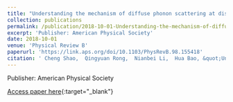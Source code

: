 ```yaml
---
title: "Understanding the mechanism of diffuse phonon scattering at disordered surfaces by atomistic wave-packet investigation"
collection: publications
permalink: /publication/2018-10-01-Understanding-the-mechanism-of-diffuse-phonon-scattering-at-disordered-surfaces-by-atomistic-wave-packet-investigation
excerpt: 'Publisher: American Physical Society'
date: 2018-10-01
venue: 'Physical Review B'
paperurl: 'https://link.aps.org/doi/10.1103/PhysRevB.98.155418'
citation: ' Cheng Shao,  Qingyuan Rong,  Nianbei Li,  Hua Bao, &quot;Understanding the mechanism of diffuse phonon scattering at disordered surfaces by atomistic wave-packet investigation.&quot; Physical Review B, 2018.'
---
```

Publisher: American Physical Society

[Access paper here](https://link.aps.org/doi/10.1103/PhysRevB.98.155418){:target="_blank"}
